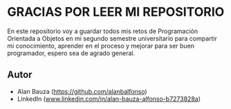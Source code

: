 # GRACIAS POR LEER MI REPOSITORIO

En este repositorio voy a guardar todos mis retos de Programación Orientada a Objetos en mi segundo semestre universitario para compartir mi conocimiento, aprender en el proceso y mejorar para ser buen programador, espero sea de agrado general.


## Autor

- Alan Bauza (https://github.com/alanbalfonso)
- LinkedIn (www.linkedin.com/in/alan-bauza-alfonso-b7273828a)
